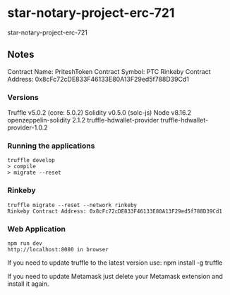 # star-notary-project-erc-721
star-notary-project-erc-721

## Notes
Contract Name: PriteshToken
Contract Symbol: PTC
Rinkeby Contract Address: 0x8cFc72cDE833F46133E80A13F29ed5f788D39Cd1

### Versions
Truffle v5.0.2 (core: 5.0.2)
Solidity v0.5.0 (solc-js)
Node v8.16.2
openzeppelin-solidity 2.1.2
truffle-hdwallet-provider truffle-hdwallet-provider-1.0.2

### Running the applications
```
truffle develop
> compile
> migrate --reset
```

### Rinkeby
```
truffle migrate --reset --network rinkeby 
Rinkeby Contract Address: 0x8cFc72cDE833F46133E80A13F29ed5f788D39Cd1
```



### Web Application
```
npm run dev
http://localhost:8080 in browser
```

If you need to update truffle to the latest version use: npm install -g truffle

If you need to update Metamask just delete your Metamask extension and install it again.

